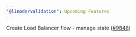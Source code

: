 ```yaml
---
"@linode/validation": Upcoming Features
---
```


Create Load Balancer flow - manage state ([#9848](https://github.com/linode/manager/pull/9848))
